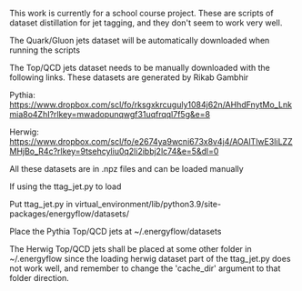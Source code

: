 This work is currently for a school course project.
These are scripts of dataset distillation for jet tagging, and they don't seem to work very well.

The Quark/Gluon jets dataset will be automatically downloaded when running the scripts

The Top/QCD jets dataset needs to be manually downloaded with the following links. These datasets are generated by Rikab Gambhir

  Pythia: https://www.dropbox.com/scl/fo/rksgxkrcuguly1084j62n/AHhdFnytMo_Lnkmia8o4ZhI?rlkey=mwadopunqwgf31uqfrqql7f5g&e=8
  
  Herwig: https://www.dropbox.com/scl/fo/e2674ya9wcni673x8v4j4/AOAlTlwE3IiLZZMHjBo_R4c?rlkey=9tsehcyliu0q2li2ibbj2lc74&e=5&dl=0

All these datasets are in .npz files and can be loaded manually

If using the ttag_jet.py to load

  Put ttag_jet.py in virtual_environment/lib/python3.9/site-packages/energyflow/datasets/
  
  Place the Pythia Top/QCD jets at ~/.energyflow/datasets
  
  The Herwig Top/QCD jets shall be placed at some other folder in ~/.energyflow since the loading herwig dataset part of the ttag_jet.py does not work well, and remember to change the 'cache_dir' argument to that folder direction.
